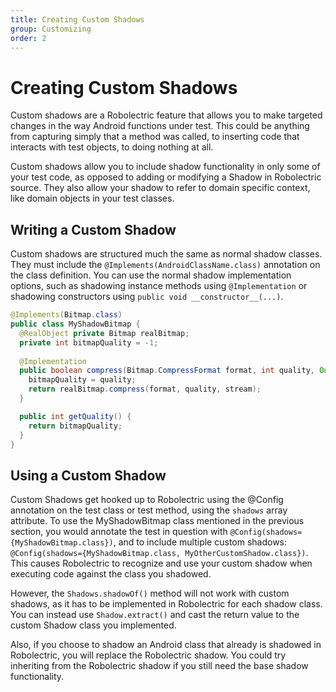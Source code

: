 ```yaml
---
title: Creating Custom Shadows
group: Customizing
order: 2
---
```


# Creating Custom Shadows

Custom shadows are a Robolectric feature that allows you to make targeted changes in the way Android functions under
test.  This could be anything from capturing simply that a method was called, to inserting code that interacts with
test objects, to doing nothing at all.

Custom shadows allow you to include shadow functionality in only some of your test code, as opposed to adding or
modifying a Shadow in Robolectric source.  They also allow your shadow to refer to domain specific context, like
domain objects in your test classes.

## Writing a Custom Shadow

Custom shadows are structured much the same as normal shadow classes.  They must include the `@Implements(AndroidClassName.class)`
annotation on the class definition.  You can use the normal shadow implementation options, such as shadowing instance
methods using `@Implementation` or shadowing constructors using `public void __constructor__(...)`.

```java
@Implements(Bitmap.class)
public class MyShadowBitmap {
  @RealObject private Bitmap realBitmap;
  private int bitmapQuality = -1;
    
  @Implementation
  public boolean compress(Bitmap.CompressFormat format, int quality, OutputStream stream) {
    bitmapQuality = quality;
    return realBitmap.compress(format, quality, stream);
  }

  public int getQuality() {
    return bitmapQuality;
  }
}
```

## Using a Custom Shadow

Custom Shadows get hooked up to Robolectric using the @Config annotation on the test class or test method, using
the `shadows` array attribute.  To use the MyShadowBitmap class mentioned in the previous section, you would annotate
the test in question with `@Config(shadows={MyShadowBitmap.class})`, and to include multiple custom shadows:
`@Config(shadows={MyShadowBitmap.class, MyOtherCustomShadow.class})`.  This causes Robolectric to recognize and use
your custom shadow when executing code against the class you shadowed.

However, the `Shadows.shadowOf()` method will not work with custom shadows, as it has to be implemented in
Robolectric for each shadow class.  You can instead use `Shadow.extract()` and cast the return value to the
custom Shadow class you implemented.

Also, if you choose to shadow an Android class that already is shadowed in Robolectric, you will replace the
Robolectric shadow.  You could try inheriting from the Robolectric shadow if you still need the base shadow
functionality.
